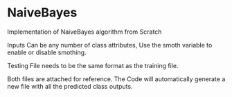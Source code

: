 # NaiveBayes
Implementation of NaiveBayes algorithm from Scratch

Inputs Can be any number of class attributes, Use the smoth variable to enable or disable smothing.

Testing File needs to be the same format as the training file.

Both files are attached for reference. The Code will automatically generate a new file with all the predicted class outputs.
